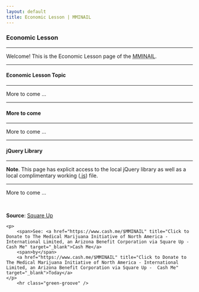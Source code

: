 ```yaml
---
layout: default
title: Economic Lesson | MMINAIL
---
```

<div itemscope itemtype="https://schema.org/" class="container-fluid">
	<div class="row-fluid">

<main>
<article>

<hgroup class="text-left">
	<h3>Economic Lesson</h3>
</hgroup>
	<hr class="green-groove" />

<p class="lead">
	<span>Welcome! This is the Economic Lesson page of the <abbr class='oblique-text' title='Medical Marijuana Initiative of North America - International Limited, an Arizona Benefit Corporation'>MMINAIL</abbr>.</span>
</p>
	<hr class="green-groove" />

<hgroup class="text-left">
	<h4>Economic Lesson Topic</h4>
</hgroup>
	<hr class="green-groove" />

<p>
	<span>More to come ...</span>
</p>
	<hr class="green-groove" />

<hgroup class="text-left">
	<h4>More to come</h4>
</hgroup>
	<hr class="green-groove" />

<p>
	<span>More to come ...</span>
</p>
	<hr class="green-groove" />

<hgroup class="text-left">
	<h4>jQuery Library</h4>
</hgroup>
	<hr class="green-groove" />

<p>
	<span><b>Note</b>.</span>
	<span>This page has explicit access to the local jQuery library as well as a local complimentary working (<a href="../js/scripts/corresponding-javascript-file.js" title="Click To Review the complimentary Javascript file for this partitioned Worksheet" target="_blank">.js</a>) file.</span> 
</p>
	<hr class='green-groove' />

<p>
	<span>More to come ...</span>
</p>

<footer id="page-footer" class="center-block">
	<br />
	<p>
		<span><b>Source</b>:</span>
    	<a href="https://www.cash.me/$MMINAIL" title="Click to Donate to The Medical Marijuana Initiative of North America - International Limited, an Arizona Benefit Corporation via Square Up -  Cash Me" target="_blank">Square Up</a>
	</p>

	<p>
		<span>See: <a href="https://www.cash.me/$MMINAIL" title="Click to Donate to The Medical Marijuana Initiative of North America - International Limited, an Arizona Benefit Corporation via Square Up -  Cash Me" target="_blank">Cash Me</a>
		<span>by</span>
		<a href="https://www.cash.me/$MMINAIL" title="Click to Donate to The Medical Marijuana Initiative of North America - International Limited, an Arizona Benefit Corporation via Square Up -  Cash Me" target="_blank">Today</a>
	</p>
		<hr class="green-groove" />
	
</footer>

</article>
</main>

</div>
</div>

<script src='../js/jquery.min.js'></script>
<script src='../js/scripts/corresponding-javascript-file.js'></script>